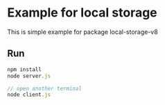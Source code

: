 # Example for local storage

This is simple example for package local-storage-v8

## Run
```javascript
npm install
node server.js

// open another terminal
node client.js
```